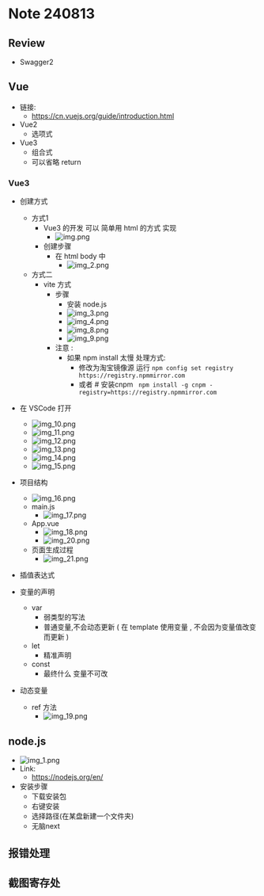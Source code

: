 # Note 240813

## Review

- Swagger2

## Vue

- 链接:
    - https://cn.vuejs.org/guide/introduction.html
- Vue2
    - 选项式
- Vue3
    - 组合式
    - 可以省略 return

### Vue3

- 创建方式
    - 方式1
        - Vue3 的开发 可以 简单用 html 的方式 实现
            - ![img.png](img.png)
        - 创建步骤
            - 在 html body 中
                - ![img_2.png](img_2.png)
    - 方式二
        - vite 方式
            - 步骤
                - 安装 node.js
                - ![img_3.png](img_3.png)
                - ![img_4.png](img_4.png)
                - ![img_8.png](img_8.png)
                - ![img_9.png](img_9.png)
            - 注意 :
                - 如果 npm install 太慢 处理方式:
                    - 修改为淘宝镜像源 运行 `npm config set registry https://registry.npmmirror.com`
                    - 或者 # 安装cnpm ` npm install -g cnpm -registry=https://registry.npmmirror.com`

- 在 VSCode 打开
    - ![img_10.png](img_10.png)
    - ![img_11.png](img_11.png)
    - ![img_12.png](img_12.png)
    - ![img_13.png](img_13.png)
    - ![img_14.png](img_14.png)
    - ![img_15.png](img_15.png)

- 项目结构
    - ![img_16.png](img_16.png)
    - main.js 
        - ![img_17.png](img_17.png)
    - App.vue
      - ![img_18.png](img_18.png)
      - ![img_20.png](img_20.png)
    - 页面生成过程
      - ![img_21.png](img_21.png)
- 插值表达式
- 变量的声明
    - var
        - 弱类型的写法
        - 普通变量,不会动态更新 ( 在 template 使用变量 , 不会因为变量值改变而更新 )
    - let
        - 精准声明
    - const
        - 最终什么 变量不可改

- 动态变量
  - ref 方法
    - ![img_19.png](img_19.png)

## node.js

- ![img_1.png](img_1.png)
- Link:
    - https://nodejs.org/en/
- 安装步骤
    - 下载安装包
    - 右键安装
    - 选择路径(在某盘新建一个文件夹)
    - 无脑next

## 报错处理

## 截图寄存处